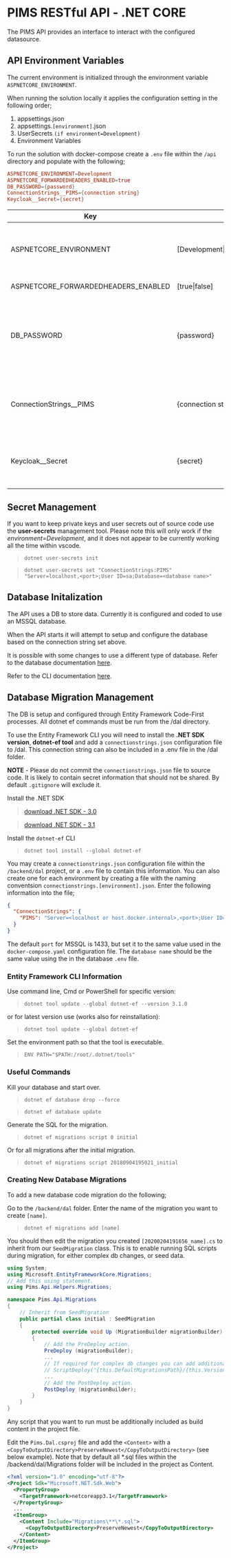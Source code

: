 # PIMS RESTful API - .NET CORE

The PIMS API provides an interface to interact with the configured datasource.

## API Environment Variables

The current environment is initialized through the environment variable `ASPNETCORE_ENVIRONMENT`.

When running the solution locally it applies the configuration setting in the following order;

1. appsettings.json
2. appsettings.`[environment]`.json
3. UserSecrets `(if environment=Development)`
4. Environment Variables

To run the solution with docker-compose create a `.env` file within the `/api` directory and populate with the following;

```conf
ASPNETCORE_ENVIRONMENT=Development
ASPNETCORE_FORWARDEDHEADERS_ENABLED=true
DB_PASSWORD={password}
ConnectionStrings__PIMS={connection string}
Keycloak__Secret={secret}
```

| Key                                 | Value                              | Description                                                                                                                                          |
| ----------------------------------- | ---------------------------------- | ---------------------------------------------------------------------------------------------------------------------------------------------------- |
| ASPNETCORE_ENVIRONMENT              | [Development\|Staging\|Production] | The environment name to run under. This will result in apply different configuration settings.                                                       |
| ASPNETCORE_FORWARDEDHEADERS_ENABLED | [true\|false]                      | Whether to include forwarder headers.                                                                                                                |
| DB_PASSWORD                         | {password}                         | The password to the database.  If using MSSQL it will require a complex password. Needs to be the same value found in the `/database/.../.env` file. |
| ConnectionStrings__PIMS             | {connection string}                | To override the `appsettings.[environment].json` configuration files you can set the connection string value here.                                   |
| Keycloak__Secret                    | {secret}                           | Should be the value provided by KeyCloak (_Currently this value can remain blank_)                                                                   |

## Secret Management

If you want to keep private keys and user secrets out of source code use the **user-secrets** management tool.
Please note this will only work if the *environment=Development*, and it does not appear to be currently working all the time within vscode.

> `dotnet user-secrets init`

> `dotnet user-secrets set "ConnectionStrings:PIMS" "Server=localhost,<port>;User ID=sa;Database=<database name>"`

## Database Initalization

The API uses a DB to store data. Currently it is configured and coded to use an MSSQL database.

When the API starts it will attempt to setup and configure the database based on the connection string set above.

It is possible with some changes to use a different type of database. Refer to the database documentation [here](../database/README.md).

Refer to the CLI documentation [here](https://docs.microsoft.com/en-us/ef/core/miscellaneous/cli/dotnet).

## Database Migration Management

The DB is setup and configured through Entity Framework Code-First processes. All dotnet ef commands must be run from the /dal directory.

To use the Entity Framework CLI you will need to install the **.NET SDK version**, **dotnet-ef tool** and add a `connectionstrings.json` configuration file to /dal. This connection string can also be included in a .env file in the /dal folder.

**NOTE** - Please do not commit the `connectionstrings.json` file to source code. It is likely to contain secret information that should not be shared. By default `.gitignore` will exclude it.

Install the .NET SDK

> [download .NET SDK - 3.0](https://dotnet.microsoft.com/download/dotnet-core/3.0)

> [download .NET SDK - 3.1](https://dotnet.microsoft.com/download/dotnet-core/3.1)

Install the `dotnet-ef` CLI

> `dotnet tool install --global dotnet-ef`

You may create a `connectionstrings.json` configuration file within the `/backend/dal` project, or a `.env` file to contain this information. You can also create one for each environment by creating a file with the naming conventsion `connectionstrings.[environment].json`. Enter the following information into the file;

```json
{
  "ConnectionStrings": {
    "PIMS": "Server=<localhost or host.docker.internal>,<port>;User ID=sa;Database=<database name>"
  }
}
```

The default `port` for MSSQL is 1433, but set it to the same value used in the `docker-compose.yaml` configuration file.
The `database name` should be the same value using the in the database `.env` file.

### Entity Framework CLI Information

Use command line, Cmd or PowerShell for specific version:

> `dotnet tool update --global dotnet-ef --version 3.1.0`

or for latest version use (works also for reinstallation):

> `dotnet tool update --global dotnet-ef`

Set the environment path so that the tool is executable.

> `ENV PATH="$PATH:/root/.dotnet/tools"`

### Useful Commands

Kill your database and start over.

> `dotnet ef database drop --force`

> `dotnet ef database update`

Generate the SQL for the migration.

> `dotnet ef migrations script 0 initial`

Or for all migrations after the initial migration.

> `dotnet ef migrations script 20180904195021_initial`

### Creating New Database Migrations

To add a new database code migration do the following;

Go to the `/backend/dal` folder. Enter the name of the migration you want to create `[name]`.

> `dotnet ef migrations add [name]`

You should then edit the migration you created `[20200204191656_name].cs` to inherit from our `SeedMigration` class. This is to enable running SQL scripts during migration, for either complex db changes, or seed data.

```csharp
using System;
using Microsoft.EntityFrameworkCore.Migrations;
// Add this using statement.
using Pims.Api.Helpers.Migrations;

namespace Pims.Api.Migrations
{
    // Inherit from SeedMigration
    public partial class initial : SeedMigration
    {
        protected override void Up (MigrationBuilder migrationBuilder)
        {
            // Add the PreDeploy action.
            PreDeploy (migrationBuilder);
            ...
            // If required for complex db changes you can add additional ScriptDeploy(...).
            // ScriptDeploy("{this.DefaultMigrationsPath}/{this.Version}/some/path");
            ...
            // Add the PostDeploy action.
            PostDeploy (migrationBuilder);
        }
    }
}
```

Any script that you want to run must be additionally included as build content in the project file.

Edit the `Pims.Dal.csproj` file and add the `<Content>` with a `<CopyToOutputDirectory>PreserveNewest</CopyToOutputDirectory>` (see below example). Note that by default all *.sql files within the /backend/dal/Migrations folder will be included in the project as Content.

```xml
<?xml version="1.0" encoding="utf-8"?>
<Project Sdk="Microsoft.NET.Sdk.Web">
  <PropertyGroup>
    <TargetFramework>netcoreapp3.1</TargetFramework>
  </PropertyGroup>
  ...
  <ItemGroup>
    <Content Include="Migrations\**\*.sql">
      <CopyToOutputDirectory>PreserveNewest</CopyToOutputDirectory>
    </Content>
  </ItemGroup>
</Project>
```
